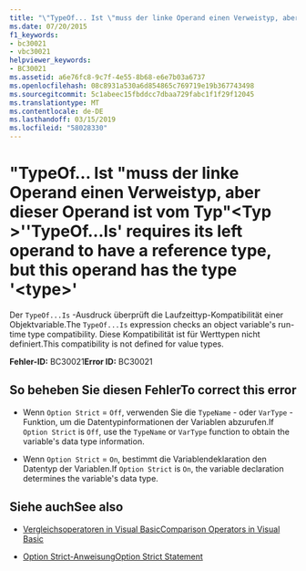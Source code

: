 ```yaml
---
title: "\"TypeOf... Ist \"muss der linke Operand einen Verweistyp, aber dieser Operand ist vom Typ\"<type>\""
ms.date: 07/20/2015
f1_keywords:
- bc30021
- vbc30021
helpviewer_keywords:
- BC30021
ms.assetid: a6e76fc8-9c7f-4e55-8b68-e6e7b03a6737
ms.openlocfilehash: 08c8931a530a6d854865c769719e19b367743498
ms.sourcegitcommit: 5c1abeec15fbddcc7dbaa729fabc1f1f29f12045
ms.translationtype: MT
ms.contentlocale: de-DE
ms.lasthandoff: 03/15/2019
ms.locfileid: "58028330"
---
```

# <a name="typeofis-requires-its-left-operand-to-have-a-reference-type-but-this-operand-has-the-type-type"></a><span data-ttu-id="7c900-102">"TypeOf... Ist "muss der linke Operand einen Verweistyp, aber dieser Operand ist vom Typ"\<Typ >'</span><span class="sxs-lookup"><span data-stu-id="7c900-102">'TypeOf...Is' requires its left operand to have a reference type, but this operand has the type '\<type>'</span></span>
<span data-ttu-id="7c900-103">Der `TypeOf...Is` -Ausdruck überprüft die Laufzeittyp-Kompatibilität einer Objektvariable.</span><span class="sxs-lookup"><span data-stu-id="7c900-103">The `TypeOf...Is` expression checks an object variable's run-time type compatibility.</span></span> <span data-ttu-id="7c900-104">Diese Kompatibilität ist für Werttypen nicht definiert.</span><span class="sxs-lookup"><span data-stu-id="7c900-104">This compatibility is not defined for value types.</span></span>  
  
 <span data-ttu-id="7c900-105">**Fehler-ID:** BC30021</span><span class="sxs-lookup"><span data-stu-id="7c900-105">**Error ID:** BC30021</span></span>  
  
## <a name="to-correct-this-error"></a><span data-ttu-id="7c900-106">So beheben Sie diesen Fehler</span><span class="sxs-lookup"><span data-stu-id="7c900-106">To correct this error</span></span>  
  
-   <span data-ttu-id="7c900-107">Wenn `Option Strict` = `Off`, verwenden Sie die `TypeName` - oder `VarType` -Funktion, um die Datentypinformationen der Variablen abzurufen.</span><span class="sxs-lookup"><span data-stu-id="7c900-107">If `Option Strict` is `Off`, use the `TypeName` or `VarType` function to obtain the variable's data type information.</span></span>  
  
-   <span data-ttu-id="7c900-108">Wenn `Option Strict` = `On`, bestimmt die Variablendeklaration den Datentyp der Variablen.</span><span class="sxs-lookup"><span data-stu-id="7c900-108">If `Option Strict` is `On`, the variable declaration determines the variable's data type.</span></span>  
  
## <a name="see-also"></a><span data-ttu-id="7c900-109">Siehe auch</span><span class="sxs-lookup"><span data-stu-id="7c900-109">See also</span></span>

- [<span data-ttu-id="7c900-110">Vergleichsoperatoren in Visual Basic</span><span class="sxs-lookup"><span data-stu-id="7c900-110">Comparison Operators in Visual Basic</span></span>](../../visual-basic/programming-guide/language-features/operators-and-expressions/comparison-operators.md)


- [<span data-ttu-id="7c900-111">Option Strict-Anweisung</span><span class="sxs-lookup"><span data-stu-id="7c900-111">Option Strict Statement</span></span>](../../visual-basic/language-reference/statements/option-strict-statement.md)
